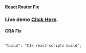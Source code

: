 #### React Router Fix

### Live demo [Click Here](https://cocktail-react-project-em34l8pid-lalithyagnavalkya.vercel.app/).

#### CRA Fix

```

"build": "CI= react-scripts build",

```
